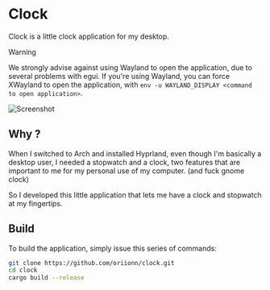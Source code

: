 # Clock
Clock is a little clock application for my desktop.
> [!WARNING]
> We strongly advise against using Wayland to open the application, due to several problems with egui. If you're using Wayland, you can force XWayland to open the application, with `env -u WAYLAND_DISPLAY <command to open application>`.

![Screenshot](assets/2025-06-11-23451_hyprshot.png)

## Why ?
When I switched to Arch and installed Hyprland, even though I'm basically a desktop user, I needed a stopwatch and a clock, two features that are important to me for my personal use of my computer. (and fuck gnome clock)

So I developed this little application that lets me have a clock and stopwatch at my fingertips.

## Build
To build the application, simply issue this series of commands:
```bash
git clone https://github.com/oriionn/clock.git
cd clock
cargo build --release
```
